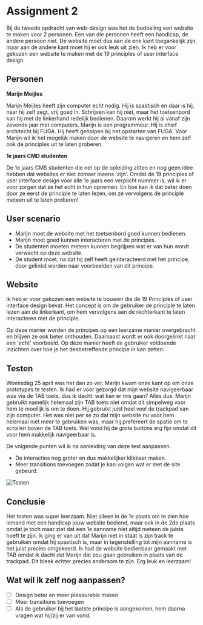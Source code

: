 # Assignment 2
Bij de tweede opdracht van web-design was het de bedoeling een website te maken voor 2 personen.
Een van die personen heeft een handicap, de andere persoon niet. De website moet dus aan de ene kant toegankelijk zijn, maar aan de andere kant moet hij er ook leuk uit zien. Ik heb er voor gekozen een website te maken met de 19 principles of user interface design.

## Personen
**Marijn Meijles**

Marijn Meijles heeft zijn computer echt nodig. Hij is spastisch en daar is hij, naar hij zelf zegt, vrij goed in. Schrijven kan hij niet, maar het toetsenbord kan hij met de linkerhand redelijk bedienen. Daarom werkt hij al vanaf zijn zevende jaar met computers. Marijn is een programmeur. Hij is chief architecht bij FUGA. Hij heeft geholpen bij het opstarten van FUGA. Voor Marijn wil ik het mogelijk maken door de website te navigeren en hem zelf ook de principles uit te laten proberen.

**1e jaars CMD studenten**

De 1e jaars CMS studenten die net op de opleiding zitten en nog geen idee hebben dat websites er niet zomaar ineens 'zijn'. Omdat de 19 principles of user interface design voor alle 1e jaars een verplicht nummer is, wil ik er voor zorgen dat ze het echt in hun opnemen. En hoe kan ik dat beter doen door ze eerst de principle te laten lezen, om ze vervolgens de principle meteen uit te laten proberen!

## User scenario
* Marijn moet de website met het toetsenbord goed kunnen bedienen.
* Marijn moet goed kunnen interacteren met de principes.
* De studenten moeten meteen kunnen begrijpen wat er van hun wordt verwacht op deze website.
* De student moet, na dat hij zelf heeft geinteracteerd met het principe, door gelinkd worden naar voorbeelden van dit principe.

## Website
Ik heb er voor gekozen een website te bouwen die de 19 Principles of user interface design bevat. Het concept is om de gebruiker de principle te laten lezen aan de linkerkant, om hem vervolgens aan de rechterkant te laten interacteren met de principle.

Op deze manier worden de principes op een leerzame manier overgebracht en blijven ze ook beter onthouden. Daarnaast wordt er ook doorgelinkt naar een 'echt' voorbeeld. Op deze manier heeft de gebruiker voldoende inzichten over hoe je het desbetreffende principe in kan zetten.

## Testen
Woensdag 25 april was het dan zo ver. Marijn kwam onze kant op om onze prototypes te testen. Ik had er voor gezorgd dat mijn website navigeerbaar was via de TAB toets, dus ik dacht: wat kan er mis gaan? Alles dus. Marijn gebruikt namelijk helemaal zijn TAB toets niet omdat dit simpelweg voor hem te moeilijk is om te doen. Hij gebruikt juist heel veel de trackpad van zijn computer. Het was niet per se zo dat mijn website nu voor hem helemaal niet meer te gebruiken was, maar hij prefereert de spatie om te scrollen boven de TAB toets. Wel vond hij de grote buttons erg fijn omdat dit voor hem makkelijk navigeerbaar is.

De volgende punten wil ik na aanleiding van deze test aanpassen.
* De interacties nog groter en dus makkelijker klikbaar maken.
* Meer transitions toevoegen zodat je kan volgen wat er met de site gebeurd.

![Testen](https://github.com/japgroevemaker/web-design/blob/master/assignment%202/image/WD1.jpg)


## Conclusie
Het testen was super leerzaam. Niet alleen in de 1e plaats om te zien hoe iemand met een handicap jouw website bediend, maar ook in de 2de plaats omdat je toch maar ziet dat een 1e aanname niet altijd meteen de juiste hoeft te zijn. Ik ging er van uit dat Marijn niet in staat is zijn track te gebruiken omdat hij spastisch is, maar in tegenstelling tot mijn aanname is het juist precies omgekeerd. Ik had de website bedienbaar gemaakt met TAB omdat ik dacht dat Marijn dat zou gaan gebruiken in plaats van de trackpad. Dit bleek echter precies andersom te zijn. Erg leuk en leerzaam!

## Wat wil ik zelf nog aanpassen?
* [ ] Design beter en meer pleasurable maken
* [ ] Meer transitions toevoegen
* [ ] Als de gebruiker bij het laatste principe is aangekomen, hem daarna vragen wat hij/zij er van vond.
